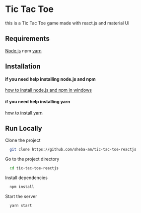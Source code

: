 # Tic Tac Toe 
this is a Tic Tac Toe game made with react.js and material UI

## Requirements
[Node.js](https://nodejs.org/en/)
npm
[yarn](https://yarnpkg.com)

## Installation
#### if you need help installing node.js and npm
[how to install node.js and npm in windows](https://phoenixnap.com/kb/install-node-js-npm-on-windows)
#### if you need help installing yarn
[how to install yarn](https://classic.yarnpkg.com/lang/en/docs/install/#windows-stable)


## Run Locally
Clone the project

```bash
  git clone https://github.com/sheba-am/tic-tac-toe-reactjs
```

Go to the project directory

```bash
  cd tic-tac-toe-reactjs
```

Install dependencies

```bash
  npm install
```

Start the server

```bash
  yarn start
```

